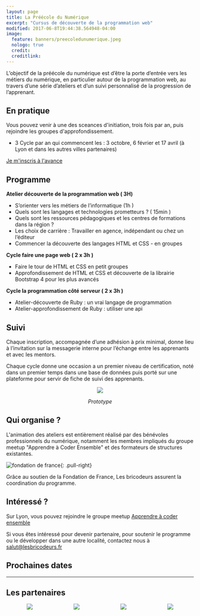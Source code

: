 ```yaml
---
layout: page
title: La Préécole du Numérique
excerpt: "Cursus de découverte de la programmation web"
modified: 2017-06-8T19:44:38.564948-04:00
image:
  feature: banners/preecoledunumerique.jpeg
  nologo: true
  credit:
  creditlink:
---
```


L’objectif de la préécole du numérique est d’être  la porte d’entrée vers les métiers du numérique, en particulier autour de la programmation web, au travers d’une série d’ateliers et d’un suivi personnalisé de la progression de l’apprenant.

## En pratique

Vous pouvez venir à une des sceances d'initiation, trois fois par an, puis rejoindre les groupes d'approfondissement.

* 3 Cycle par an qui commencent les : 3 octobre, 6 février et 17 avril (à Lyon et dans les autres villes partenaires)

<div class="center">
  <a href="https://docs.google.com/forms/d/e/1FAIpQLSfTAa_pMTflXoRCvvUjSVJnQx3cTwk5vh4Oc2yWfm_UVDsilA/viewform" class="btn">
      Je m'inscris à l'avance
  </a>
</div>


## Programme

**Atelier découverte de la programmation web ( 3H)**

- S’orienter vers les  métiers de l’informatique (1h )
- Quels sont les langages et technologies prometteurs ? ( 15min )
- Quels sont les ressources pédagogiques et les centres de formations dans la région ?
- Les choix de carrière  : Travailler en agence, indépendant ou chez un l’éditeur
- Commencer la découverte des langages HTML et CSS  - en groupes


**Cycle faire une page web ( 2 x 3h )**

- Faire le tour de HTML et CSS en petit groupes
- Approfondissement de HTML et CSS et découverte de la librairie  Bootstrap 4 pour les plus avancés

**Cycle la programmation côté serveur ( 2 x 3h )**

- Atelier-découverte de Ruby : un vrai langage de programmation
- Atelier-approfondissement de Ruby : utiliser une api


## Suivi

Chaque inscription, accompagnée d’une adhésion à prix minimal, donne lieu à l’invitation sur la messagerie interne pour l’échange entre les apprenants et avec les mentors.

Chaque cycle donne une occasion a un premier niveau de certification, noté dans un premier temps dans une base de données puis porté sur une plateforme pour servir de fiche de suivi des apprenants.

<div style="text-align: center">
  <a href="{{ site.url }}/projets/bricoschool">
    <img src="{{ site.url }}/images/bricoschool/bricoschool.png" class="bricoschool"/>
  </a>
  <p><i>Prototype</i></p>
</div>

## Qui organise ?

L'animation des ateliers est entièrement réalisé par des bénévoles professionnels du numérique, notamment les membres impliqués du groupe meetup "Apprendre à Coder Ensemble" et des formateurs de structures existantes.

![fondation de france ](https://www.fondationdefrance.org/sites/all/themes/custom/fdf_website_theme/dist/images/logo.png){: .pull-right}

Grâce au soutien de la Fondation de France, Les bricodeurs assurent la coordination du programme.


## Intéressé ?

Sur Lyon, vous pouvez rejoindre le groupe meetup [Apprendre à coder ensemble](http://bit.ly/2uu7YW5)

Si vous êtes intéressé pour devenir partenaire, pour soutenir le programme ou le développer dans une autre localité, contactez nous à [salut@lesbricodeurs.fr](mailto:salut@lesbricodeurs.fr)


## Prochaines dates

<script type="text/javascript" src="https://addevent.com/libs/atc/1.6.1/atc.min.js" async defer></script>

<div id="preecole">
  <div id="events_container"></div>
</div>


<script type="text/javascript" src="{{ site.url }}/assets/js/preecole.js" ></script>

<hr style="width: 100%; overflow: auto;">


## Les partenaires

<div style="display:flex; justify-content: space-around;" >
  <a href="https://www.info-jeunes.fr/">
      <img style="max-height: 68px;" src="http://www.missionlocalelyon.fr/wp-content/uploads/2014/04/logo-crij-ra.jpg" >
  </a>
  <a href="http://www.it-akademy.fr/">
      <img style="max-height: 68px;" src="https://drive.google.com/uc?export=view&id=0B1PuRRJn6XEfSFVXQnZLVm9MdkE" >
  </a>
  <a href="https://www.lewagon.com/fr">
    <img style="max-height: 68px;" src="https://drive.google.com/uc?export=view&id=0B1PuRRJn6XEfUEZQTUNaTmtDYUE" >
  </a>
  <a href="http://lyon.simplon.co/">
      <img style="max-height: 68px;" src="https://drive.google.com/uc?export=view&id=0B1PuRRJn6XEfWnVIaENpNlNKWjQ" >
  </a>
</div>
